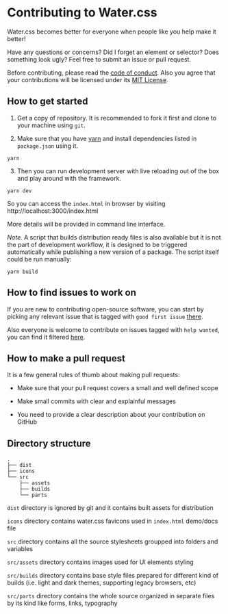 # Contributing to Water.css

Water.css becomes better for everyone when people like you help make it better!

Have any questions or concerns? Did I forget an element or selector? Does something look ugly? Feel free to submit an issue or pull request.

Before contributing, please read the [code of conduct](CODE_OF_CONDUCT.md). Also you agree that your contributions will be licensed under its [MIT License](./LICENSE.md).

## How to get started

1. Get a copy of repository. It is recommended to fork it first and clone to your machine using `git`.

2. Make sure that you have [yarn](https://yarnpkg.com) and install dependencies listed in `package.json` using it.

```
yarn
```

3. Then you can run development server with live reloading out of the box and play around with the framework.

```
yarn dev
```

So you can access the `index.html` in browser by visiting http://localhost:3000/index.html

More details will be provided in command line interface.

*Note.* A script that builds distribution ready files is also available but it is not the part of development workflow, it is designed to be triggered automatically while publishing a new version of a package. The script itself could be run manually:

```
yarn build
```

## How to find issues to work on

If you are new to contributing open-source software, you can start by picking any relevant issue that is tagged with `good first issue` [there](
https://github.com/kognise/water.css/contribute).

Also everyone is welcome to contribute on issues tagged with `help wanted`, you can find it filtered [here](https://github.com/kognise/water.css/issues?q=is%3Aopen+is%3Aissue+label%3A%22help+wanted%22).


## How to make a pull request

It is a few general rules of thumb about making pull requests:

* Make sure that your pull request covers a small and well defined scope

* Make small commits with clear and explainful messages

* You need to provide a clear description about your contribution on GitHub

## Directory structure

```
.
├── dist
├── icons
└── src
    ├── assets
    ├── builds
    └── parts
```

`dist` directory is ignored by git and it contains built assets for distribution

`icons` directory contains water.css favicons used in `index.html` demo/docs file

`src` directory contains all the source stylesheets groupped into folders and variables

`src/assets` directory contains images used for UI elements styling

`src/builds` directory contains base style files prepared for different kind of builds (i.e. light and dark themes, supporting legacy browsers, etc)

`src/parts` directory contains the whole source organized in separate files by its kind like forms, links, typography
